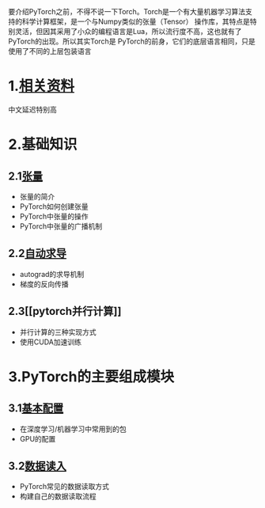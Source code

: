 要介绍PyTorch之前，不得不说一下Torch。Torch是一个有大量机器学习算法支持的科学计算框架，是一个与Numpy类似的张量（Tensor） 操作库，其特点是特别灵活，但因其采用了小众的编程语言是Lua，所以流行度不高，这也就有了PyTorch的出现。所以其实Torch是 PyTorch的前身，它们的底层语言相同，只是使用了不同的上层包装语言

# 1.[相关资料](相关资料)
中文延迟特别高
# 2.基础知识
## 2.1[张量](pytorch张量)
- 张量的简介
- PyTorch如何创建张量
- PyTorch中张量的操作
- PyTorch中张量的广播机制
## 2.2[自动求导](pytorch自动求导)
- autograd的求导机制
- 梯度的反向传播
## 2.3[[pytorch并行计算]]
- 并行计算的三种实现方式
- 使用CUDA加速训练
# 3.PyTorch的主要组成模块
## 3.1[基本配置](Pytorch基本配置)
- 在深度学习/机器学习中常用到的包
- GPU的配置
## 3.2[数据读入](pytorch数据读入)
- PyTorch常见的数据读取方式
- 构建自己的数据读取流程